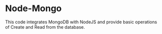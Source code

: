 # Node-Mongo
This code integrates MongoDB with NodeJS and provide basic operations of Create and Read from the database.
